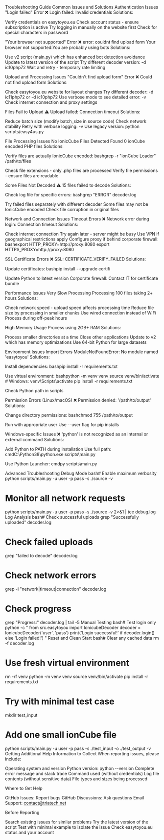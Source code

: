Troubleshooting Guide
Common Issues and Solutions
Authentication Issues
"Login failed" Error
❌ Login failed: Invalid credentials
Solutions:

Verify credentials on easytoyou.eu
Check account status - ensure subscription is active
Try logging in manually on the website first
Check for special characters in password

"Your browser not supported" Error
❌ error: couldnt find upload form
Your browser not supported.You are probably using bots
Solutions:

Use v2 script (main.py) which has enhanced bot detection avoidance
Update to latest version of the script
Try different decoder version: -d ic10php72
Wait and retry - temporary rate limiting

Upload and Processing Issues
"Couldn't find upload form" Error
❌ Could not find upload form
Solutions:

Check easytoyou.eu website for layout changes
Try different decoder: -d ic11php72 or -d ic10php72
Use verbose mode to see detailed error: -v
Check internet connection and proxy settings

Files Fail to Upload
⚠️ Upload failed: Connection timeout
Solutions:

Reduce batch size (modify batch_size in source code)
Check network stability
Retry with verbose logging: -v
Use legacy version: python scripts/easy4us.py

File Processing Issues
No IonicCube Files Detected
Found 0 ionCube encoded PHP files
Solutions:

Verify files are actually IonicCube encoded:
bashgrep -r "ionCube Loader" /path/to/files

Check file extensions - only .php files are processed
Verify file permissions - ensure files are readable

Some Files Not Decoded
⚠️ 15 files failed to decode
Solutions:

Check log file for specific errors:
bashgrep "ERROR" decoder.log

Try failed files separately with different decoder
Some files may not be IonicCube encoded
Check file corruption in original files

Network and Connection Issues
Timeout Errors
❌ Network error during login: Connection timeout
Solutions:

Check internet connection
Try again later - server might be busy
Use VPN if geographical restrictions apply
Configure proxy if behind corporate firewall:
bashexport HTTP_PROXY=http://proxy:8080
export HTTPS_PROXY=http://proxy:8080

SSL Certificate Errors
❌ SSL: CERTIFICATE_VERIFY_FAILED
Solutions:

Update certificates:
bashpip install --upgrade certifi

Update Python to latest version
Corporate firewall: Contact IT for certificate bundle

Performance Issues
Very Slow Processing
Processing 100 files taking 2+ hours
Solutions:

Check network speed - upload speed affects processing time
Reduce file size by processing in smaller chunks
Use wired connection instead of WiFi
Process during off-peak hours

High Memory Usage
Process using 2GB+ RAM
Solutions:

Process smaller directories at a time
Close other applications
Update to v2 which has memory optimizations
Use 64-bit Python for large datasets

Environment Issues
Import Errors
ModuleNotFoundError: No module named 'easytoyou'
Solutions:

Install dependencies:
bashpip install -r requirements.txt

Use virtual environment:
bashpython -m venv venv
source venv/bin/activate # Windows: venv\Scripts\activate
pip install -r requirements.txt

Check Python path in scripts

Permission Errors (Linux/macOS)
❌ Permission denied: '/path/to/output'
Solutions:

Change directory permissions:
bashchmod 755 /path/to/output

Run with appropriate user
Use --user flag for pip installs

Windows-specific Issues
❌ 'python' is not recognized as an internal or external command
Solutions:

Add Python to PATH during installation
Use full path:
cmdC:\Python38\python.exe scripts\main.py

Use Python Launcher:
cmdpy scripts\main.py

Advanced Troubleshooting
Debug Mode
bash# Enable maximum verbosity
python scripts/main.py -u user -p pass -s ./source -v

# Monitor all network requests

python scripts/main.py -u user -p pass -s ./source -v 2>&1 | tee debug.log
Log Analysis
bash# Check successful uploads
grep "Successfully uploaded" decoder.log

# Check failed uploads

grep "failed to decode" decoder.log

# Check network errors

grep -i "network\|timeout\|connection" decoder.log

# Check progress

grep "Progress:" decoder.log | tail -5
Manual Testing
bash# Test login only
python -c "
from src.easytoyou import IonicubeDecoder
decoder = IonicubeDecoder('user', 'pass')
print('Login successful!' if decoder.login() else 'Login failed!')
"
Reset and Clean Start
bash# Clear any cached data
rm -f decoder.log

# Use fresh virtual environment

rm -rf venv
python -m venv venv
source venv/bin/activate
pip install -r requirements.txt

# Try with minimal test case

mkdir test_input

# Add one small ionCube file

python scripts/main.py -u user -p pass -s ./test_input -o ./test_output -v
Getting Additional Help
Information to Collect
When reporting issues, please include:

Operating system and version
Python version: python --version
Complete error message and stack trace
Command used (without credentials)
Log file contents (without sensitive data)
File types and sizes being processed

Where to Get Help

GitHub Issues: Report bugs
GitHub Discussions: Ask questions
Email Support: contact@triatech.net

Before Reporting

Search existing issues for similar problems
Try the latest version of the script
Test with minimal example to isolate the issue
Check easytoyou.eu status and your account
